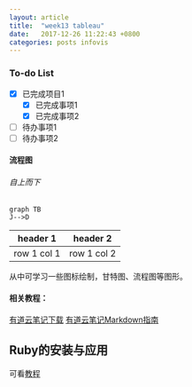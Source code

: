 ```yaml
---
layout: article
title:  "week13 tableau"
date:   2017-12-26 11:22:43 +0800
categories: posts infovis
---
```


### To-do List

- [x] 已完成项目1
  - [x] 已完成事项1
  - [x] 已完成事项2
- [ ] 待办事项1
- [ ] 待办事项2
#### 流程图
######  自上而下
```
graph TB
J-->D
```

header 1 | header 2
---|---
row 1 col 1 | row 1 col 2


从中可学习一些图标绘制，甘特图、流程图等图形。
#### 相关教程：
[有道云笔记下载](https://note.youdao.com/?keyfrom=ydoc)
[有道云笔记Markdown指南](http://note.youdao.com/iyoudao/?p=2411)

## Ruby的安装与应用
可看[教程](http://wiki.jikexueyuan.com/project/jekyll/quickstart.html)
